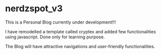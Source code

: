 # nerdzspot_v3

This is a Personal Blog currently under development!!!

I have remodelled a template called cryptex and added few functionalities using javascript. Done only for learning purpose.

The Blog will have attractive navigations and user-friendly functionalities.
